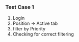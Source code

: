 ### Test Case 1
1. Login
2. Position -> Active tab
3. filter by Priority
4. Checking for correct filtering